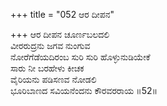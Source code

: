 +++
title = "052 ಆರ ದೀಪನ"

+++
ಆರ ದೀಪನ ಚೂರ್ಣಬಲದಲಿ  
ವೀರರುದ್ರನು ಜಗವ ನುಂಗುವ  
ನೋರೆಗೆಡೆಯದಿರಂಬ ಸುರಿ ಸುರಿ ಹೊಳ್ಳುನುಡಿಯೇಕೆ  
ಸಾರು ನೀ ಬರಹೇಳು ಕೀಚಕ  
ವೈರಿಯನು ಪಡಿಸಣವ ನೋಡಲಿ  
ಭೂರಿಬಾಣದ ಸವಿಯನೆಂದನು ಕೌರವರರಾಯ     ॥52॥